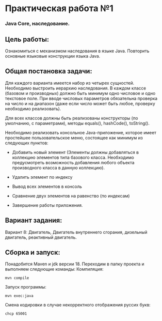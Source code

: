 # Практическая работа №1 
### Java Core, наследование.
## Цель работы: 
Ознакомиться с механизмом наследования в языке Java. Повторить основные языковые конструкции языка Java.
## Общая постановка задачи:

Для каждого варианта имеется набор из четырех сущностей. Необходимо выстроить иерархию наследования. В каждом классе (базовом и производных) должно быть минимум одно числовое и одно текстовое поле. При вводе числовых параметров обязательна проверка на число и на диапазон (даже если число может быть любое, проверку необходимо реализовать).

Для всех классов должны быть реализованы конструкторы (по умолчанию, с параметрами), методы equals(), hashCode(), toString().

Необходимо реализовать консольное Java-приложение, которое имеет простейшее пользовательское меню, состоящее как минимум из следующих пунктов:

- Добавить новый элемент (Элементы должны добавляться в коллекцию элементов типа базового класса. Необходимо предусмотреть возможность добавления любого объекта производного класса в данную коллекцию).

- Удалить элемент по индексу

- Вывод всех элементов в консоль

- Сравнение двух элементов на равенство (по индексам)

- Завершение работы приложения.

## Вариант задания:
Вариант 8: Двигатель, Двигатель внутреннего сгорания, дизельный двигатель, реактивный двигатель.

## Сборка и запуск:

Понадобится Maven и jdk версии 18. Переходим в папку проекта и выполняем следующие команды:
Компиляция:
```
mvn compile
```
Запуск программы:
```
mvn exec:java
```
Смена кодировки в случае некорректного отображения руссих букв:
```
chcp 65001
```

